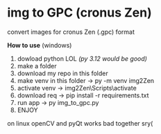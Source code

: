 # **img to GPC (cronus Zen)**
convert images for cronus Zen (.gpc) format

**How to use** (windows)

1. dowload python LOL _(py 3.12 would be good)_
2. make a folder
3. download my repo in this folder
4. make venv in this folder  ->  py -m venv img2Zen
5. activate venv -> img2Zen\Scripts\activate
6. download req -> pip install -r requirements.txt
7. run app -> py img_to_gpc.py
8.  ENJOY 

on linux openCV and pyQt works bad together sry( 
